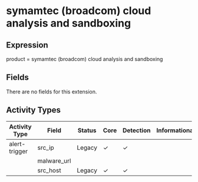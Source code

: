 symamtec (broadcom) cloud analysis and sandboxing
=================================================

Expression
----------

product = symamtec (broadcom) cloud analysis and sandboxing

Fields
------

There are no fields for this extension.

Activity Types
--------------

| Activity Type | Field       | Status | Core     | Detection | Informational |
| ------------- | ----------- | ------ | -------- | --------- | ------------- |
| alert-trigger | src_ip      | Legacy | &#10003; | &#10003;  |               |
|               | malware_url |        |          |           |               |
|               | src_host    | Legacy | &#10003; | &#10003;  |               |

